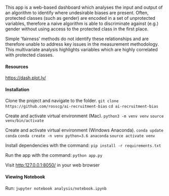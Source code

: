 This app is a web-based dashboard which analyses the input and output of an algorithm to identify where undesirable biases are present.
Often, protected classes (such as gender) are encoded in a set of unprotected variables, therefore a naive algorithm is able to discriminate against (e.g.) gender without using access to the protected class in the first place.

Simple 'fairness' methods do not identify these relationships and are therefore unable to address key issues in the measurement methodology. This multivariate analysis highlights variables which are highly correlated with protected classes.

#### Resources ####
https://dash.plot.ly/

#### Installation ####
Clone the project and navigate to the folder.
`git clone https://github.com/rosscg/ai-recruitment-bias`
`cd ai-recruitment-bias`

Create and activate virtual environment (Mac).
`python3 -m venv venv`
`source venv/bin/activate`

Create and activate virtual environment (Windows Anaconda).
`conda update conda`
`conda create -n venv python=3.6 anaconda`
`source activate venv`

Install dependencies with the command:
`pip install -r requirements.txt `

Run the app with the command:
`python app.py`

Visit [http:127.0.0.1:8050/](http:127.0.0.1:8050/) in your web browser

#### Viewing Notebook ####
Run:
`jupyter notebook analysis/notebook.ipynb`
